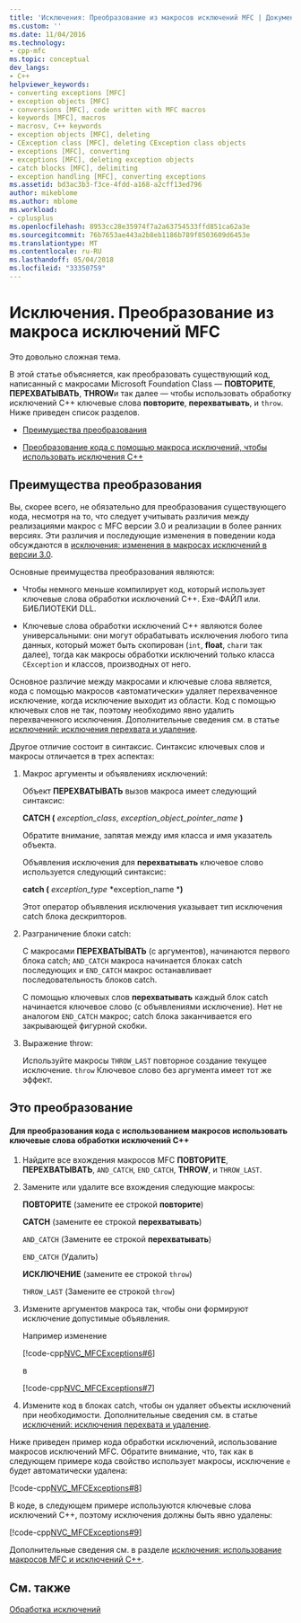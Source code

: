 ```yaml
---
title: 'Исключения: Преобразование из макросов исключений MFC | Документы Microsoft'
ms.custom: ''
ms.date: 11/04/2016
ms.technology:
- cpp-mfc
ms.topic: conceptual
dev_langs:
- C++
helpviewer_keywords:
- converting exceptions [MFC]
- exception objects [MFC]
- conversions [MFC], code written with MFC macros
- keywords [MFC], macros
- macrosv, C++ keywords
- exception objects [MFC], deleting
- CException class [MFC], deleting CException class objects
- exceptions [MFC], converting
- exceptions [MFC], deleting exception objects
- catch blocks [MFC], delimiting
- exception handling [MFC], converting exceptions
ms.assetid: bd3ac3b3-f3ce-4fdd-a168-a2cff13ed796
author: mikeblome
ms.author: mblome
ms.workload:
- cplusplus
ms.openlocfilehash: 8953cc28e35974f7a2a63754533ffd851ca62a3e
ms.sourcegitcommit: 76b7653ae443a2b8eb1186b789f8503609d6453e
ms.translationtype: MT
ms.contentlocale: ru-RU
ms.lasthandoff: 05/04/2018
ms.locfileid: "33350759"
---
```

# <a name="exceptions-converting-from-mfc-exception-macros"></a>Исключения. Преобразование из макроса исключений MFC
Это довольно сложная тема.  
  
 В этой статье объясняется, как преобразовать существующий код, написанный с макросами Microsoft Foundation Class — **ПОВТОРИТЕ**, **ПЕРЕХВАТЫВАТЬ**, **THROW**и так далее — чтобы использовать обработку исключений C++ ключевые слова **повторите**, **перехватывать**, и `throw`. Ниже приведен список разделов.  
  
-   [Преимущества преобразования](#_core_advantages_of_converting)  
  
-   [Преобразование кода с помощью макроса исключений, чтобы использовать исключения C++](#_core_doing_the_conversion)  
  
##  <a name="_core_advantages_of_converting"></a> Преимущества преобразования  
 Вы, скорее всего, не обязательно для преобразования существующего кода, несмотря на то, что следует учитывать различия между реализациями макрос с MFC версии 3.0 и реализации в более ранних версиях. Эти различия и последующие изменения в поведении кода обсуждаются в [исключения: изменения в макросах исключений в версии 3.0](../mfc/exceptions-changes-to-exception-macros-in-version-3-0.md).  
  
 Основные преимущества преобразования являются:  
  
-   Чтобы немного меньше компилирует код, который использует ключевые слова обработки исключений C++. Exe-ФАЙЛ или. БИБЛИОТЕКИ DLL.  
  
-   Ключевые слова обработки исключений C++ являются более универсальными: они могут обрабатывать исключения любого типа данных, который может быть скопирован (`int`, **float**, `char`и так далее), тогда как макросы обработки исключений только класса `CException` и классов, производных от него.  
  
 Основное различие между макросами и ключевые слова является, кода с помощью макросов «автоматически» удаляет перехваченное исключение, когда исключение выходит из области. Код с помощью ключевых слов не так, поэтому необходимо явно удалить перехваченного исключения. Дополнительные сведения см. в статье [исключений: исключения перехвата и удаление](../mfc/exceptions-catching-and-deleting-exceptions.md).  
  
 Другое отличие состоит в синтаксис. Синтаксис ключевых слов и макросы отличается в трех аспектах:  
  
1.  Макрос аргументы и объявлениях исключений:  
  
     Объект **ПЕРЕХВАТЫВАТЬ** вызов макроса имеет следующий синтаксис:  
  
     **CATCH (** *exception_class*, *exception_object_pointer_name* **)**  
  
     Обратите внимание, запятая между имя класса и имя указатель объекта.  
  
     Объявления исключения для **перехватывать** ключевое слово используется следующий синтаксис:  
  
     **catch (** *exception_type* *exception_name ***)**  
  
     Этот оператор объявления исключения указывает тип исключения catch блока дескрипторов.  
  
2.  Разграничение блоки catch:  
  
     С макросами **ПЕРЕХВАТЫВАТЬ** (с аргументов), начинаются первого блока catch; `AND_CATCH` макроса начинается блоках catch последующих и `END_CATCH` макрос останавливает последовательность блоков catch.  
  
     С помощью ключевых слов **перехватывать** каждый блок catch начинается ключевое слово (с объявлениями исключение). Нет не аналогом `END_CATCH` макрос; catch блока заканчивается его закрывающей фигурной скобки.  
  
3.  Выражение throw:  
  
     Используйте макросы `THROW_LAST` повторное создание текущее исключение. `throw` Ключевое слово без аргумента имеет тот же эффект.  
  
##  <a name="_core_doing_the_conversion"></a> Это преобразование  
  
#### <a name="to-convert-code-using-macros-to-use-the-c-exception-handling-keywords"></a>Для преобразования кода с использованием макросов использовать ключевые слова обработки исключений C++  
  
1.  Найдите все вхождения макросов MFC **ПОВТОРИТЕ**, **ПЕРЕХВАТЫВАТЬ**, `AND_CATCH`, `END_CATCH`, **THROW**, и `THROW_LAST`.  
  
2.  Замените или удалите все вхождения следующие макросы:  
  
     **ПОВТОРИТЕ** (замените ее строкой **повторите**)  
  
     **CATCH** (замените ее строкой **перехватывать**)  
  
     `AND_CATCH` (Замените ее строкой **перехватывать**)  
  
     `END_CATCH` (Удалить)  
  
     **ИСКЛЮЧЕНИЕ** (замените ее строкой `throw`)  
  
     `THROW_LAST` (Замените ее строкой `throw`)  
  
3.  Измените аргументов макроса так, чтобы они формируют исключение допустимые объявления.  
  
     Например изменение  
  
     [!code-cpp[NVC_MFCExceptions#6](../mfc/codesnippet/cpp/exceptions-converting-from-mfc-exception-macros_1.cpp)]  
  
     в  
  
     [!code-cpp[NVC_MFCExceptions#7](../mfc/codesnippet/cpp/exceptions-converting-from-mfc-exception-macros_2.cpp)]  
  
4.  Измените код в блоках catch, чтобы он удаляет объекты исключений при необходимости. Дополнительные сведения см. в статье [исключений: исключения перехвата и удаление](../mfc/exceptions-catching-and-deleting-exceptions.md).  
  
 Ниже приведен пример кода обработки исключений, использование макросов исключений MFC. Обратите внимание, что, так как в следующем примере кода свойство использует макросы, исключение `e` будет автоматически удалена:  
  
 [!code-cpp[NVC_MFCExceptions#8](../mfc/codesnippet/cpp/exceptions-converting-from-mfc-exception-macros_3.cpp)]  
  
 В коде, в следующем примере используются ключевые слова исключений C++, поэтому исключения должны быть явно удалены:  
  
 [!code-cpp[NVC_MFCExceptions#9](../mfc/codesnippet/cpp/exceptions-converting-from-mfc-exception-macros_4.cpp)]  
  
 Дополнительные сведения см. в разделе [исключения: использование макросов MFC и исключений C++](../mfc/exceptions-using-mfc-macros-and-cpp-exceptions.md).  
  
## <a name="see-also"></a>См. также  
 [Обработка исключений](../mfc/exception-handling-in-mfc.md)

